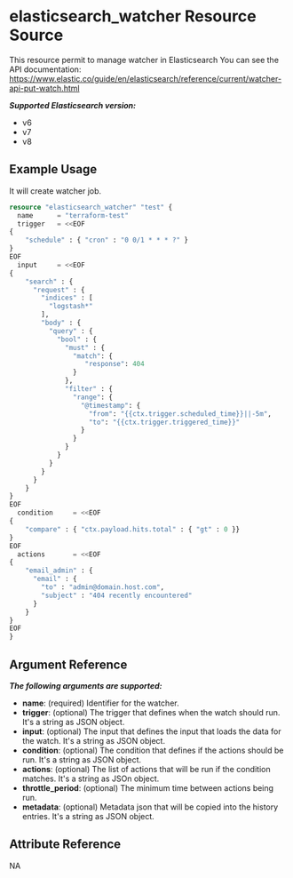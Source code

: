 # elasticsearch_watcher Resource Source

This resource permit to manage watcher in Elasticsearch
You can see the API documentation: https://www.elastic.co/guide/en/elasticsearch/reference/current/watcher-api-put-watch.html

***Supported Elasticsearch version:***
  - v6
  - v7
  - v8

## Example Usage

It will create watcher job.

```tf
resource "elasticsearch_watcher" "test" {
  name		= "terraform-test"
  trigger	= <<EOF
{
	"schedule" : { "cron" : "0 0/1 * * * ?" }
}
EOF
  input		= <<EOF
{
	"search" : {
      "request" : {
        "indices" : [
          "logstash*"
        ],
        "body" : {
          "query" : {
            "bool" : {
              "must" : {
                "match": {
                   "response": 404
                }
              },
              "filter" : {
                "range": {
                  "@timestamp": {
                    "from": "{{ctx.trigger.scheduled_time}}||-5m",
                    "to": "{{ctx.trigger.triggered_time}}"
                  }
                }
              }
            }
          }
        }
      }
    }
}
EOF
  condition		= <<EOF
{
	"compare" : { "ctx.payload.hits.total" : { "gt" : 0 }}
}
EOF
  actions		= <<EOF
{
	"email_admin" : {
      "email" : {
        "to" : "admin@domain.host.com",
        "subject" : "404 recently encountered"
      }
    }
}
EOF
}
```

## Argument Reference

***The following arguments are supported:***
  - **name**: (required) Identifier for the watcher.
  - **trigger**: (optional) The trigger that defines when the watch should run. It's a string as JSON object.
  - **input**: (optional) The input that defines the input that loads the data for the watch. It's a string as JSON object.
  - **condition**: (optional) The condition that defines if the actions should be run. It's a string as JSON object.
  - **actions**: (optional) The list of actions that will be run if the condition matches. It's a string as JSOn object.
  - **throttle_period**: (optional) The minimum time between actions being run.
  - **metadata**: (optional) Metadata json that will be copied into the history entries. It's a string as JSON object.

## Attribute Reference

NA